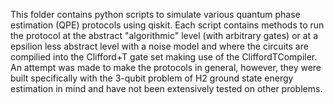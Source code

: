 This folder contains python scripts to simulate various quantum phase estimation (QPE) protocols using qiskit.
Each script contains methods to run the protocol at the abstract "algorithmic" level (with arbitrary gates) or at a epsilion less abstract level with a noise model and where the circuits are compilied into the Clifford+T gate set making use of the CliffordTCompiler.
An attempt was made to make the protocols in general, however, they were built specifically with the 3-qubit problem of H2 ground state energy estimation in mind and have not been extensively tested on other problems.
